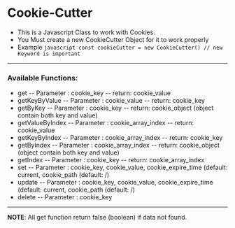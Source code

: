 # Cookie-Cutter

 * This is a Javascript Class to work with Cookies.
 * You Must create a new CookieCutter Object for it to work properly
 * Example ```javascript const cookieCutter = new CookieCutter() // new Keyword is important ```
***
### Available Functions:
  - get
    -- Parameter : cookie_key
    -- return: cookie_value
  - getKeyByValue
    -- Parameter : cookie_value
    -- return: cookie_key
  - getByKey
    -- Parameter : cookie_key
    -- return: cookie_object (object contain both key and value)
  - getValueByIndex
    -- Parameter : cookie_array_index
    -- return: cookie_value
  - getKeyByIndex
    -- Parameter : cookie_array_index
    -- return: cookie_key
  - getByIndex
    -- Parameter : cookie_array_index
    -- return: cookie_object (object contain both key and value)
  - getIndex
    -- Parameter : cookie_key
    -- return: cookie_array_index
  - set
    -- Parameter : cookie_key, cookie_value, cookie_expire_time (default: current, cookie_path (default: /)
  - update
    -- Parameter : cookie_key, cookie_value, cookie_expire_time (default: current, cookie_path (default: /)
  - delete
    -- Parameter : cookie_key

***
**NOTE**:  All get function return false (boolean) if data not found.
